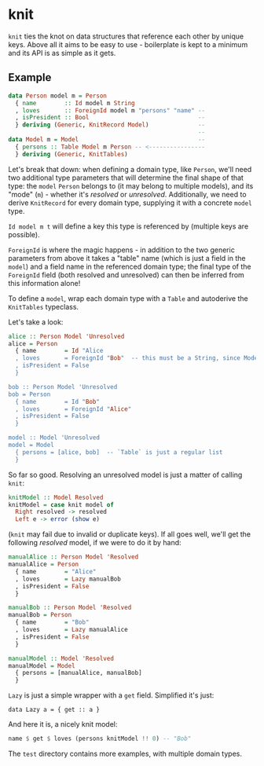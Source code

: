 # knit

`knit` ties the knot on data structures that reference each other by unique keys. Above all it aims to be easy to use - boilerplate is kept to a minimum and its API is as simple as it gets.

## Example

```haskell
data Person model m = Person
  { name        :: Id model m String
  , loves       :: ForeignId model m "persons" "name" --
  , isPresident :: Bool                               --
  } deriving (Generic, KnitRecord Model)              --
                                                      -- 
data Model m = Model                                  --
  { persons :: Table Model m Person -- <----------------
  } deriving (Generic, KnitTables)
```

Let's break that down: when defining a domain type, like `Person`, we'll need two additional type parameters that will determine the final shape of that type: the `model` `Person` belongs to (it may belong to multiple models), and its "mode" (`m`) - whether it's *resolved* or *unresolved*. Additionally, we need to derive `KnitRecord` for every domain type, supplying it with a concrete `model` type.

`Id model m t` will define a key this type is referenced by (multiple keys are possible).

`ForeignId` is where the magic happens - in addition to the two generic parameters from above it takes a "table" name (which is just a field in the `model`) and a field name in the referenced domain type; the final type of the `ForeignId` field (both resolved and unresolved) can then be inferred from this information alone!

To define a `model`, wrap each domain type with a `Table` and autoderive the `KnitTables` typeclass.

Let's take a look:

```haskell
alice :: Person Model 'Unresolved
alice = Person
  { name        = Id "Alice
  , loves       = ForeignId "Bob"  -- this must be a String, since Model.persons.name is a String!
  , isPresident = False
  }

bob :: Person Model 'Unresolved
bob = Person
  { name        = Id "Bob"
  , loves       = ForeignId "Alice"
  , isPresident = False
  }

model :: Model 'Unresolved
model = Model
  { persons = [alice, bob]  -- `Table` is just a regular list
  }
```

So far so good. Resolving an unresolved model is just a matter of calling `knit`:

```haskell
knitModel :: Model Resolved
knitModel = case knit model of
  Right resolved -> resolved
  Left e -> error (show e)
```

(`knit` may fail due to invalid or duplicate keys). If all goes well, we'll get the following *resolved* model, if we were to do it by hand:

```haskell
manualAlice :: Person Model 'Resolved
manualAlice = Person
  { name        = "Alice"
  , loves       = Lazy manualBob
  , isPresident = False
  }

manualBob :: Person Model 'Resolved
manualBob = Person
  { name        = "Bob"
  , loves       = Lazy manualAlice
  , isPresident = False
  }

manualModel :: Model 'Resolved
manualModel = Model
  { persons = [manualAlice, manualBob]
  }
```

`Lazy` is just a simple wrapper with a `get` field. Simplified it's just:

```
data Lazy a = { get :: a }
```

And here it is, a nicely knit model:

```haskell
name $ get $ loves (persons knitModel !! 0) -- "Bob"
```

The `test` directory contains more examples, with multiple domain types.
